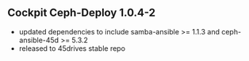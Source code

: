 ## Cockpit Ceph-Deploy 1.0.4-2

* updated dependencies to include samba-ansible >= 1.1.3  and ceph-ansible-45d >= 5.3.2
* released to 45drives stable repo